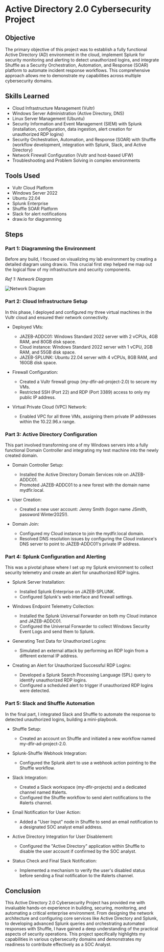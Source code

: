 # Active Directory 2.0 Cybersecurity Project

## Objective

The primary objective of this project was to establish a fully functional Active Directory (AD) environment in the cloud, implement Splunk for security monitoring and alerting to detect unauthorized logins, and integrate Shuffle as a Security Orchestration, Automation, and Response (SOAR) platform to automate incident response workflows. This comprehensive approach allows me to demonstrate my capabilities across multiple cybersecurity domains.

## Skills Learned

- Cloud Infrastructure Management (Vultr)
- Windows Server Administration (Active Directory, DNS)
- Linux Server Management (Ubuntu)
- Security Information and Event Management (SIEM) with Splunk (installation, configuration, data ingestion, alert creation for unauthorized RDP logins)
- Security Orchestration, Automation, and Response (SOAR) with Shuffle (workflow development, integration with Splunk, Slack, and Active Directory)
- Network Firewall Configuration (Vultr and host-based UFW)
- Troubleshooting and Problem Solving in complex environments

## Tools Used

- Vultr Cloud Platform
- Windows Server 2022
- Ubuntu 22.04
- Splunk Enterprise
- Shuffle SOAR Platform
- Slack for alert notifications
- draw.io for diagramming

## Steps

### Part 1: Diagramming the Environment

Before any build, I focused on visualizing my lab environment by creating a detailed diagram using draw.io. This crucial first step helped me map out the logical flow of my infrastructure and security components.

*Ref 1: Network Diagram*

![Network Diagram](https://imgur.com/your_image_url_here)

### Part 2: Cloud Infrastructure Setup

In this phase, I deployed and configured my three virtual machines in the Vultr cloud and ensured their network connectivity.

- Deployed VMs:
  - JAZEB-ADDC01: Windows Standard 2022 server with 2 vCPUs, 4GB RAM, and 80GB disk space.
  - Cloud instance: Windows Standard 2022 server with 1 vCPU, 2GB RAM, and 55GB disk space.
  - JAZEB-SPLUNK: Ubuntu 22.04 server with 4 vCPUs, 8GB RAM, and 160GB disk space.

- Firewall Configuration:
  - Created a Vultr firewall group (my-dfir-ad-project-2.0) to secure my VMs.
  - Restricted SSH (Port 22) and RDP (Port 3389) access to only my public IP address.

- Virtual Private Cloud (VPC) Network:
  - Enabled VPC for all three VMs, assigning them private IP addresses within the 10.22.96.x range.

### Part 3: Active Directory Configuration

This part involved transforming one of my Windows servers into a fully functional Domain Controller and integrating my test machine into the newly created domain.

- Domain Controller Setup:
  - Installed the Active Directory Domain Services role on JAZEB-ADDC01.
  - Promoted JAZEB-ADDC01 to a new forest with the domain name mydfir.local.

- User Creation:
  - Created a new user account: Jenny Smith (logon name JSmith, password Winter2025!).

- Domain Join:
  - Configured my Cloud instance to join the mydfir.local domain.
  - Resolved DNS resolution issues by configuring the Cloud instance's DNS server to point to JAZEB-ADDC01's private IP address.

### Part 4: Splunk Configuration and Alerting

This was a pivotal phase where I set up my Splunk environment to collect security telemetry and create an alert for unauthorized RDP logins.

- Splunk Server Installation:
  - Installed Splunk Enterprise on JAZEB-SPLUNK.
  - Configured Splunk's web interface and firewall settings.

- Windows Endpoint Telemetry Collection:
  - Installed the Splunk Universal Forwarder on both my Cloud instance and JAZEB-ADDC01.
  - Configured the Universal Forwarder to collect Windows Security Event Logs and send them to Splunk.

- Generating Test Data for Unauthorized Logins:
  - Simulated an external attack by performing an RDP login from a different external IP address.

- Creating an Alert for Unauthorized Successful RDP Logins:
  - Developed a Splunk Search Processing Language (SPL) query to identify unauthorized RDP logins.
  - Configured a scheduled alert to trigger if unauthorized RDP logins were detected.

### Part 5: Slack and Shuffle Automation

In the final part, I integrated Slack and Shuffle to automate the response to detected unauthorized logins, building a mini-playbook.

- Shuffle Setup:
  - Created an account on Shuffle and initiated a new workflow named my-dfir-ad-project-2.0.

- Splunk-Shuffle Webhook Integration:
  - Configured the Splunk alert to use a webhook action pointing to the Shuffle workflow.

- Slack Integration:
  - Created a Slack workspace (my-dfir-projects) and a dedicated channel named #alerts.
  - Configured the Shuffle workflow to send alert notifications to the #alerts channel.

- Email Notification for User Action:
  - Added a "User Input" node in Shuffle to send an email notification to a designated SOC analyst email address.

- Active Directory Integration for User Disablement:
  - Configured the "Active Directory" application within Shuffle to disable the user account if confirmed by the SOC analyst.

- Status Check and Final Slack Notification:
  - Implemented a mechanism to verify the user's disabled status before sending a final notification to the #alerts channel.

## Conclusion

This Active Directory 2.0 Cybersecurity Project has provided me with invaluable hands-on experience in building, securing, monitoring, and automating a critical enterprise environment. From designing the network architecture and configuring core services like Active Directory and Splunk, to developing advanced Splunk queries and orchestrating automated responses with Shuffle, I have gained a deep understanding of the practical aspects of security operations. This project specifically highlights my capabilities in various cybersecurity domains and demonstrates my readiness to contribute effectively as a SOC Analyst.
                                  
